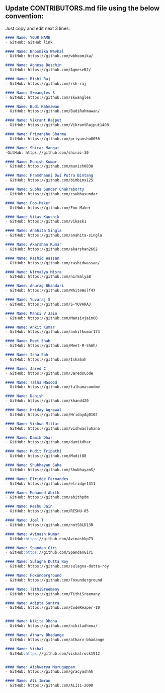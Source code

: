## Update CONTRIBUTORS.md file using the below convention:

Just copy and edit next 3 lines:
```markdown
#### Name: YOUR NAME
- GitHub: GitHub link
```

```markdown
#### Name: Bhoomika Wavhal 
- GitHub: https://github.com/wbhoomika/
```

```markdown
#### Name: Agnese Beschin
- GitHub: https://github.com/AgneseB2/
```

```markdown
#### Name: Rishi Raj
- GitHub: https://github.com/rsh-raj
```

```markdown
#### Name: Skwangles S
- GitHub: https://github.com/skwangles
```

```markdown
#### Name: Budi Rahmawan
- GitHub: https://github.com/BudiRahmawan/
```

```markdown
#### Name: Vikrant Rajput
- GitHub: https://github.com/VikrantRajput1408
```

```markdown
#### Name: Priyanshu Sharma
- GitHub: https://github.com/priyanshu0056
```

```markdown
#### Name: Shiraz Mangat
-GitHub: https://github.com/shiraz-30
```

```markdown
#### Name: Munish Kumar
- GitHub: https://github.com/munish0838
```

```markdown
#### Name: Pramdhanni Dwi Putra Bintang
- GitHub: https://github.com/bimbims125
```

```markdown
#### Name: Subha Sundar Chakraborty
- GitHub: https://github.com/csubhasundar
```

```markdown
#### Name: Foo-Maker
- GitHub: https://github.com/Foo-Maker
```

```markdown
#### Name: Vikas Kaushik
- GitHub: https://github.com/vikask1
```

```markdown
#### Name: Anahita Singla
- GitHub: https://github.com/anahita-singla
```

```markdown
#### Name: Akarshan Kumar
- GitHub: https://github.com/akarshan2602
```

```markdown
#### Name: Rashid Wassan
- GitHub: https://github.com/rashidwassan/
```

```markdown
#### Name: Nirmalya Misra
- GitHub: https://github.com/nirmalya8
```

```markdown
#### Name: Anurag Bhandari
- GitHub: https://github.com/WhiteWolf47
```

```markdown
#### Name: Yuvaraj S
- GitHub: https://github.com/S-YUVARAJ
```

```markdown
#### Name: Mansi V Jain
- GitHub: https://github.com/Mansivjain00
```

```markdown
#### Name: Ankit Kumar
- GitHub: https://github.com/ankitkumar174
```

```markdown
#### Name: Meet Shah
- GitHub: https://github.com/Meet-M-ShAh/
```

```markdown
#### Name: Isha Sah
- GitHub: https://github.com/IshaSah
```

```markdown
#### Name: Jared C
- GitHub: https://github.com/JaredsCode
```

```markdown
#### Name: Talha Masood
- GitHub: https://github.com/talhamasoodme
```

```markdown
#### Name: Danish
- GitHub: https://github.com/khand420
```

```markdown
#### Name: Hriday Agrawal
- GitHub: https://github.com/HridayAg0102
```

```markdown
#### Name: Vishwa Mittar 
- GitHub: https://github.com/vishwasluhana
```

```markdown
#### Name: Damik Dhar 
- GitHub: https://github.com/damikdhar
```

```markdown
#### Name: Mudit Tripathi 
- GitHub: https://github.com/Mudit88
```

```markdown
#### Name: Shubhayan Saha
- GitHub: https://github.com/ShubhayanS/
```

```markdown
#### Name: Elridge Fernandes
- GitHub: https://github.com/elridge1311
```

```markdown
#### Name: Mohamed Abith
- GitHub: https://github.com/abithpdm
```

```markdown
#### Name: Reshu Jain
- GitHub: https://github.com/RESHU-05
```

```markdown
#### Name: Joel T 
- GitHub: https://github.com/notS0LD13R
```

```markdown
#### Name: Avinash Kumar
- GitHub:https://github.com/Avinashkp73
```

```markdown
#### Name: Spandan Giri
- GitHub:https://github.com/SpandanGiri
```

```markdown
#### Name: Sulagna Dutta Roy
- GitHub: https://github.com/sulagna-dutta-roy
```

```markdown
#### Name: Foxunderground
- GitHub: https://github.com/Foxunderground
```

```markdown
#### Name: TithiSreemany
- GitHub: https://github.com/TithiSreemany
```

```markdown
#### Name: Adipta Santra 
- GitHub: https://github.com/CodeReaper-10
```

```markdown

#### Name: Nikita Dhona 
- GitHub: https://github.com/nikitadhona/
```

```markdown
#### Name: Atharv Bhadange 
- GitHub: https://github.com/atharv-bhadange

```

```markdown
#### Name: Vishal
- GitHub:https://github.com/vishalrock1912
```

```markdown

#### Name: Aishwarya Murugappan
- GitHub: https://github.com/gracyashhh
```

```markdown
#### Name: Ali Imran
- GitHub: https://github.com/ALI11-2000


```
